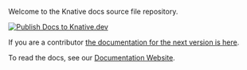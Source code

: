 Welcome to the Knative docs source file repository.

[![Publish Docs to Knative.dev](https://www.netlify.com/img/deploy/button.svg)](https://app.netlify.com/start/deploy?repository=https://github.com/RichieEscarez/knative.github.io/blob/testdeploypreviewbuild/)

If you are a contributor [the documentation for the next version is here](https://github.com/knative/docs).

To read the docs, see our [Documentation Website](http://knative.dev/docs).
